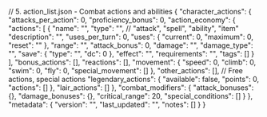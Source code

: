 // 5. action_list.json - Combat actions and abilities
{
  "character_actions": {
    "attacks_per_action": 0,
    "proficiency_bonus": 0,
    "action_economy": {
      "actions": [
        {
          "name": "",
          "type": "", // "attack", "spell", "ability", "item"
          "description": "",
          "uses_per_turn": 0,
          "uses": {
            "current": 0,
            "maximum": 0,
            "reset": ""
          },
          "range": "",
          "attack_bonus": 0,
          "damage": "",
          "damage_type": "",
          "save": {
            "type": "",
            "dc": 0
          },
          "effect": "",
          "requirements": "",
          "tags": []
        }
      ],
      "bonus_actions": [],
      "reactions": [],
      "movement": {
        "speed": 0,
        "climb": 0,
        "swim": 0,
        "fly": 0,
        "special_movement": []
      },
      "other_actions": [], // Free actions, special actions
      "legendary_actions": {
        "available": false,
        "points": 0,
        "actions": []
      },
      "lair_actions": []
    },
    "combat_modifiers": {
      "attack_bonuses": {},
      "damage_bonuses": {},
      "critical_range": 20,
      "special_conditions": []
    }
  },
  "metadata": {
    "version": "",
    "last_updated": "",
    "notes": []
  }
}